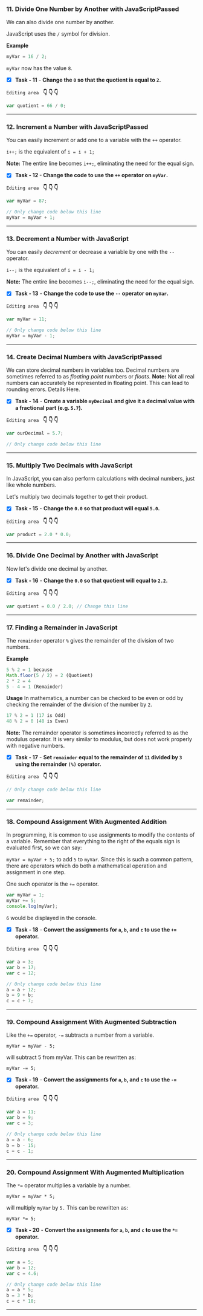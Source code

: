 
### 11. Divide One Number by Another with JavaScriptPassed
We can also divide one number by another.

JavaScript uses the `/` symbol for division.

**Example**

```js
myVar = 16 / 2;
```
`myVar` now has the value `8`.

- [x] **Task - 11**  - **Change the `0` so that the quotient is equal to `2`.**

``Editing area `` **:point_down: :point_down: :point_down:**

```js
var quotient = 66 / 0;
```
*************************************************************************************

### 12. Increment a Number with JavaScriptPassed

You can easily increment or add one to a variable with the `++` operator.

`i++;` is the equivalent of  `i = i + 1;`

**Note:** The entire line becomes `i++;`, eliminating the need for the equal sign.


- [x] **Task - 12  - Change the code to use the `++` operator on `myVar`.**

``Editing area `` **:point_down: :point_down: :point_down:**

```js
var myVar = 87;

// Only change code below this line
myVar = myVar + 1;
```
*************************************************************************************

### 13. Decrement a Number with JavaScript
You can easily *decrement* or decrease a variable by one with the `--` operator.

`i--;` is the equivalent of `i = i - 1;`

**Note:** The entire line becomes `i--;`, eliminating the need for the equal sign.

- [x] **Task - 13**  - **Change the code to use the `--` operator on `myVar`.**

``Editing area `` **:point_down: :point_down: :point_down:**

```js
var myVar = 11;

// Only change code below this line
myVar = myVar - 1;
```
*************************************************************************************
### 14. Create Decimal Numbers with JavaScriptPassed

We can store decimal numbers in variables too. Decimal numbers are sometimes referred to as *floating point* numbers or *floats*.
**Note:** Not all real numbers can accurately be represented in floating point. This can lead to rounding errors. Details Here.

- [x] **Task - 14**  - **Create a variable `myDecimal` and give it a decimal value with a fractional part (e.g. `5.7`).**

``Editing area `` **:point_down: :point_down: :point_down:**

```js
var ourDecimal = 5.7;

// Only change code below this line
```
*************************************************************************************
### 15. Multiply Two Decimals with JavaScript
In JavaScript, you can also perform calculations with decimal numbers, just like whole numbers.

Let's multiply two decimals together to get their product.

- [x] **Task - 15**  - **Change the `0.0` so that product will equal `5.0`.**

``Editing area `` **:point_down: :point_down: :point_down:**

```js
var product = 2.0 * 0.0;
```

*************************************************************************************
### 16. Divide One Decimal by Another with JavaScript
Now let's divide one decimal by another.

- [x] **Task - 16**  - **Change the `0.0` so that quotient will equal to `2.2`.**

``Editing area `` **:point_down: :point_down: :point_down:**

```js
var quotient = 0.0 / 2.0; // Change this line
```
*************************************************************************************
### 17. Finding a Remainder in JavaScript

The `remainder` operator `%` gives the remainder of the division of two numbers.

**Example**

```js
5 % 2 = 1 because
Math.floor(5 / 2) = 2 (Quotient)
2 * 2 = 4
5 - 4 = 1 (Remainder)
```
**Usage**
In mathematics, a number can be checked to be even or odd by checking the remainder of the division of the number by `2`.

```js
17 % 2 = 1 (17 is Odd)
48 % 2 = 0 (48 is Even)
```
**Note:** The remainder operator is sometimes incorrectly referred to as the modulus operator. It is very similar to modulus, but does not work properly with negative numbers.

- [x] **Task - 17**  - **Set `remainder` equal to the remainder of `11` divided by `3` using the remainder `(%)` operator.**

``Editing area `` **:point_down: :point_down: :point_down:**

```js
// Only change code below this line

var remainder;
```
*************************************************************************************
### 18. Compound Assignment With Augmented Addition
In programming, it is common to use assignments to modify the contents of a variable. Remember that everything to the right of the equals sign is evaluated first, so we can say:

`myVar = myVar + 5;`
to add `5` to `myVar`. Since this is such a common pattern, there are operators which do both a mathematical operation and assignment in one step.


One such operator is the `+=` operator.

```js
var myVar = 1;
myVar += 5;
console.log(myVar);
```
`6` would be displayed in the console.


- [x] **Task - 18**  - **Convert the assignments for `a`, `b`, and `c` to use the `+=` operator.**

``Editing area `` **:point_down: :point_down: :point_down:**

```js
var a = 3;
var b = 17;
var c = 12;

// Only change code below this line
a = a + 12;
b = 9 + b;
c = c + 7;
```
*************************************************************************************
### 19. Compound Assignment With Augmented Subtraction
Like the `+=` operator, `-=` subtracts a number from a variable.

`myVar = myVar - 5;` 

will subtract 5 from myVar. This can be rewritten as:

`myVar -= 5;`
- [x] **Task - 19**  - **Convert the assignments for `a`, `b`, and `c` to use the `-=` operator.**

``Editing area `` **:point_down: :point_down: :point_down:**

```js
var a = 11;
var b = 9;
var c = 3;

// Only change code below this line
a = a - 6;
b = b - 15;
c = c - 1;
```
*************************************************************************************
### 20. Compound Assignment With Augmented Multiplication
The `*=` operator multiplies a variable by a number.

`myVar = myVar * 5;`

will multiply `myVar` by `5.` This can be rewritten as:

`myVar *= 5;`

- [x] **Task - 20**  - **Convert the assignments for `a`, `b`, and `c` to use the `*=` operator.**

``Editing area `` **:point_down: :point_down: :point_down:**

```js
var a = 5;
var b = 12;
var c = 4.6;

// Only change code below this line
a = a * 5;
b = 3 * b;
c = c * 10;
```
*************************************************************************************